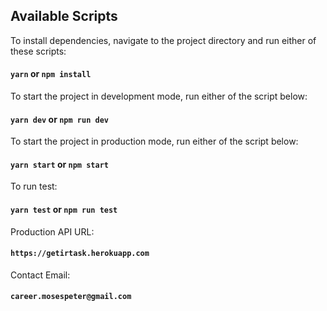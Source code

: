 ## Available Scripts

To install dependencies, navigate to the project directory and run either of these scripts:

#### `yarn` or `npm install`

To start the project in development mode, run either of the script below:

#### `yarn dev` or `npm run dev`

To start the project in production mode, run either of the script below:

#### `yarn start` or `npm start`

To run test:

#### `yarn test` or `npm run test`

Production API URL:

#### `https://getirtask.herokuapp.com`

Contact Email:

#### `career.mosespeter@gmail.com`
